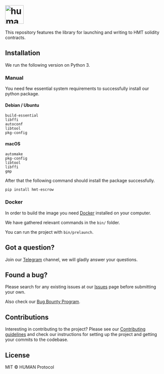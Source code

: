 # <img height="60px" src="./static/human.svg" alt="human" />

This repository features the library for launching and writing to HMT solidity contracts.

## Installation
We run the following version on Python 3.

### Manual
You need few essential system requirements to successfully install our python package.
#### Debian / Ubuntu
```
build-essential 
libffi
autoconf 
libtool
pkg-config
```

#### macOS
```
automake
pkg-config
libtool
libffi
gmp
```

After that the following command should install the package successfully.
```
pip install hmt-escrow
```
### Docker
In order to build the image you need [Docker](https://www.docker.com/) installed on your computer.

We have gathered relevant commands in the `bin/` folder.

You can run the project with `bin/prelaunch`.

## Got a question?
Join our [Telegram](https://t.me/hcaptchachat) channel, we will gladly answer your questions.

## Found a bug?
Please search for any existing issues at our [Issues](https://github.com/IntuitionMachines/hmt-contracts/issues) page before submitting your own.

Also check our [Bug Bounty Program](https://github.com/hCaptcha/bounties).

## Contributions
Interesting in contributing to the project? Please see our [Contributing guidelines](CONTRIBUTING.md) and check our instructions for setting up the project and getting your commits to the codebase.

## License
MIT © HUMAN Protocol
